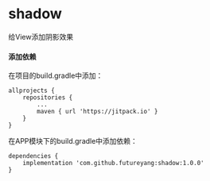 # shadow
给View添加阴影效果
#### 添加依赖

在项目的build.gradle中添加：

    allprojects {
        repositories {
            ...
            maven { url 'https://jitpack.io' }
        }
    }
在APP模块下的build.gradle中添加依赖：

    dependencies {
        implementation 'com.github.futureyang:shadow:1.0.0'
    }
